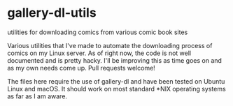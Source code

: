 # gallery-dl-utils
utilities for downloading comics from various comic book sites

Various utilities that I've made to automate the downloading process of comics on my Linux server. As of right now, the code is not well documented and is pretty hacky. I'll be improving this as time goes on and as my own needs come up. Pull requests welcome!

The files here require the use of gallery-dl and have been tested on Ubuntu Linux and macOS. It should work on most standard *NIX operating systems as far as I am aware.
